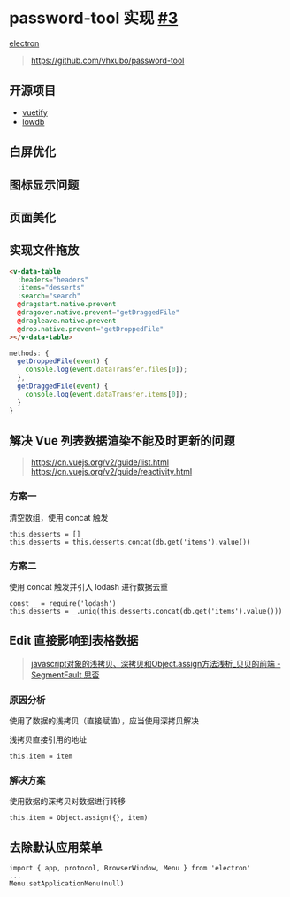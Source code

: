 # password-tool 实现 [#3](https://github.com/vhxubo/blog/issues/3)

[electron](https://github.com/vhxubo/blog/issues?q=label:electron)

> https://github.com/vhxubo/password-tool

## 开源项目

- [vuetify](https://github.com/vuetifyjs/vuetify)
- [lowdb](https://github.com/typicode/lowdb)

## 白屏优化

## 图标显示问题

## 页面美化

## 实现文件拖放

```html
<v-data-table
  :headers="headers"
  :items="desserts"
  :search="search"
  @dragstart.native.prevent
  @dragover.native.prevent="getDraggedFile"
  @dragleave.native.prevent
  @drop.native.prevent="getDroppedFile"
></v-data-table>
```

```javascript
methods: {
  getDroppedFile(event) {
    console.log(event.dataTransfer.files[0]);
  },
  getDraggedFile(event) {
    console.log(event.dataTransfer.items[0]);
  }
}
```

## 解决 Vue 列表数据渲染不能及时更新的问题

> https://cn.vuejs.org/v2/guide/list.html
> https://cn.vuejs.org/v2/guide/reactivity.html

### 方案一

清空数组，使用 concat 触发

```
this.desserts = []
this.desserts = this.desserts.concat(db.get('items').value())
```

### 方案二
使用 concat 触发并引入 lodash 进行数据去重

```
const _ = require('lodash')
this.desserts = _.uniq(this.desserts.concat(db.get('items').value()))
```

## Edit 直接影响到表格数据

> [javascript对象的浅拷贝、深拷贝和Object.assign方法浅析_贝贝的前端 - SegmentFault 思否](https://segmentfault.com/a/1190000014107100)

### 原因分析
使用了数据的浅拷贝（直接赋值），应当使用深拷贝解决

浅拷贝直接引用的地址

```
this.item = item
```

### 解决方案
使用数据的深拷贝对数据进行转移

```
this.item = Object.assign({}, item)
```

## 去除默认应用菜单

```
import { app, protocol, BrowserWindow, Menu } from 'electron'
...
Menu.setApplicationMenu(null)
```